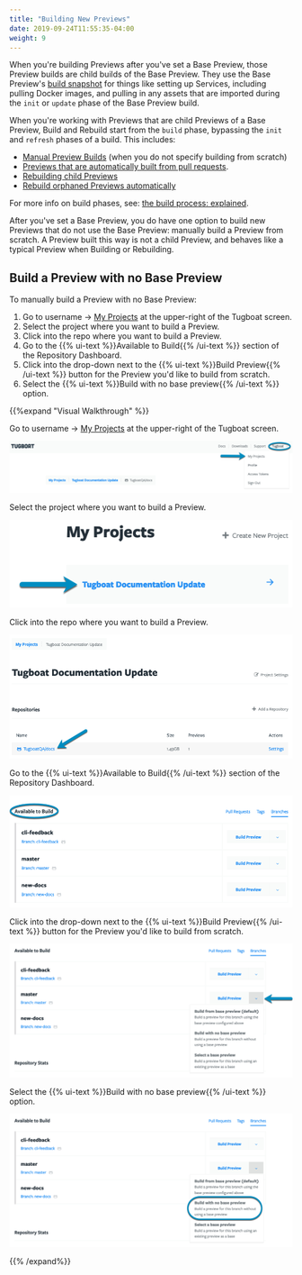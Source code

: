 ```yaml
---
title: "Building New Previews"
date: 2019-09-24T11:55:35-04:00
weight: 9
---
```


When you're building Previews after you've set a Base Preview, those Preview builds are child builds of the Base
Preview. They use the Base Preview's [build snapshot](../../preview-deep-dive/how-previews-work/#the-build-snapshot) for
things like setting up Services, including pulling Docker images, and pulling in any assets that are imported during the
`init` or `update` phase of the Base Preview build.

When you're working with Previews that are child Previews of a Base Preview, Build and Rebuild start from the `build`
phase, bypassing the `init` and `refresh` phases of a build. This includes:

- [Manual Preview Builds](../../administer-previews/build-previews/#manually-build-a-preview) (when you do not specify
  building from scratch)
- [Previews that are automatically built from pull requests](../../automate-previews/auto-generate).
- [Rebuilding child Previews](../../administer-previews/change-or-update-previews/#rebuild-previews)
- [Rebuild orphaned Previews automatically](../../../setting-up-tugboat/select-repo-settings/#rebuild-orphaned-previews-automatically)

For more info on build phases, see:
[the build process: explained](../../preview-deep-dive/how-previews-work/#the-build-process-explained).

After you've set a Base Preview, you do have one option to build new Previews that do not use the Base Preview: manually
build a Preview from scratch. A Preview built this way is not a child Preview, and behaves like a typical Preview when
Building or Rebuilding.

## Build a Preview with no Base Preview

To manually build a Preview with no Base Preview:

1. Go to username -> [My Projects](https://dashboard.tugboat.qa/projects) at the upper-right of the Tugboat screen.
2. Select the project where you want to build a Preview.
3. Click into the repo where you want to build a Preview.
4. Go to the {{% ui-text %}}Available to Build{{% /ui-text %}} section of the Repository Dashboard.
5. Click into the drop-down next to the {{% ui-text %}}Build Preview{{% /ui-text %}} button for the Preview you'd like
   to build from scratch.
6. Select the {{% ui-text %}}Build with no base preview{{% /ui-text %}} option.

{{%expand "Visual Walkthrough" %}}

Go to username -> [My Projects](https://dashboard.tugboat.qa/projects) at the upper-right of the Tugboat screen.

![Go to username -> My Projects](/_images/go-to-user-my-projects.png)

Select the project where you want to build a Preview.

![Select the project](/_images/select-a-project.png)

Click into the repo where you want to build a Preview.

![Click into Tugboat repository](/_images/click-into-tugboat-repository.png)

Go to the {{% ui-text %}}Available to Build{{% /ui-text %}} section of the Repository Dashboard.

![Scroll to Available to Build](/_images/scroll-to-available-to-build.png)

Click into the drop-down next to the {{% ui-text %}}Build Preview{{% /ui-text %}} button for the Preview you'd like to
build from scratch.

![Go to the Build Preview drop-down menu](/_images/go-to-build-preview-drop-down.png)

Select the {{% ui-text %}}Build with no base preview{{% /ui-text %}} option.

![Select Build with no base preview](/_images/select-build-with-no-base-preview.png)

{{% /expand%}}
